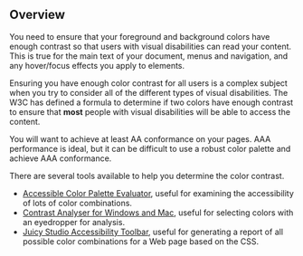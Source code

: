 Overview
--------

You need to ensure that your foreground and background colors have
enough contrast so that users with visual disabilities can read your
content. This is true for the main text of your document, menus and
navigation, and any hover/focus effects you apply to elements.

Ensuring you have enough color contrast for all users is a complex
subject when you try to consider all of the different types of visual
disabilities. The W3C has defined a formula to determine if two colors
have enough contrast to ensure that **most** people with visual
disabilities will be able to access the content.

You will want to achieve at least AA conformance on your pages. AAA
performance is ideal, but it can be difficult to use a robust color
palette and achieve AAA conformance.

There are several tools available to help you determine the color
contrast.

-   [Accessible Color Palette
    Evaluator](http://accessibility.oit.ncsu.edu/tools/color-contrast/index.php),
    useful for examining the accessibility of lots of color
    combinations.
-   [Contrast Analyser for Windows and
    Mac](http://paciellogroup.com/resources/contrastAnalyser), useful
    for selecting colors with an eyedropper for analysis.
-   [Juicy Studio Accessibility
    Toolbar](https://addons.mozilla.org/en-US/firefox/addon/juicy-studio-accessibility-too/),
    useful for generating a report of all possible color combinations
    for a Web page based on the CSS.

